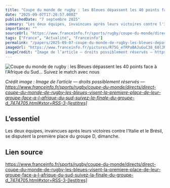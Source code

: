 ```yaml
---
title: "Coupe du monde de rugby : les Bleues dépassent les 40 points face à l'Afrique du Sud... Suivez le match avec nous"
date: "2025-09-07T17:20:57.000Z"
publishedDate: "7 septembre 2025"
summary: "Les deux équipes, invaincues après leurs victoires contre l'Italie et le Brésil, se disputent la première place du groupe D, dimanche."
importance: ""
sourceUrl: "https://www.franceinfo.fr/sports/rugby/coupe-du-monde/directs/direct-coupe-du-monde-de-rugby-les-bleues-visent-la-premiere-place-de-leur-groupe-face-a-l-afrique-du-sud-suivez-la-finale-du-groupe-d_7474705.html#xtor=RSS-3-[lestitres]"
tags: ["France", "Actualité", "Franceinfo"]
permalink: "/papers/2025-09-07-coupe-du-monde-de-rugby-les-bleues-depassent-les-40-points-face-a-lafrique-du-sud-suivez-le-match-avec-nous"
imageUrl: "https://www.franceinfo.fr/pictures/R75G_efRPaBAJuGuC38_68lJRNw/0x0:3500x1968/1500x843/2025/09/07/000-73nx9qd-68bdbdbd0dde9668340601.jpg"
imageCredit: "Image de l’article — droits possiblement réservés — https://www.franceinfo.fr/sports/rugby/coupe-du-monde/directs/direct-coupe-du-monde-de-rugby-les-bleues-visent-la-premiere-place-de-leur-groupe-face-a-l-afrique-du-sud-suivez-la-finale-du-groupe-d_7474705.html#xtor=RSS-3-[lestitres]"
---
```


![Coupe du monde de rugby : les Bleues dépassent les 40 points face à l'Afrique du Sud... Suivez le match avec nous](https://www.franceinfo.fr/pictures/R75G_efRPaBAJuGuC38_68lJRNw/0x0:3500x1968/1500x843/2025/09/07/000-73nx9qd-68bdbdbd0dde9668340601.jpg)

*Crédit image : Image de l’article — droits possiblement réservés — https://www.franceinfo.fr/sports/rugby/coupe-du-monde/directs/direct-coupe-du-monde-de-rugby-les-bleues-visent-la-premiere-place-de-leur-groupe-face-a-l-afrique-du-sud-suivez-la-finale-du-groupe-d_7474705.html#xtor=RSS-3-[lestitres]*

## L’essentiel

Les deux équipes, invaincues après leurs victoires contre l'Italie et le Brésil, se disputent la première place du groupe D, dimanche.

## Lien source

https://www.franceinfo.fr/sports/rugby/coupe-du-monde/directs/direct-coupe-du-monde-de-rugby-les-bleues-visent-la-premiere-place-de-leur-groupe-face-a-l-afrique-du-sud-suivez-la-finale-du-groupe-d_7474705.html#xtor=RSS-3-[lestitres]
